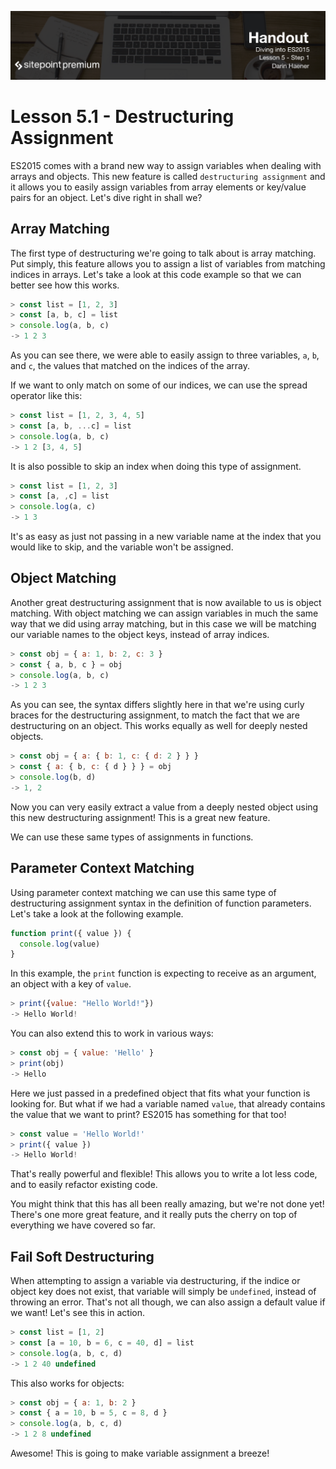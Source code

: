 ![](headings/5.1.png)

# Lesson 5.1 - Destructuring Assignment

ES2015 comes with a brand new way to assign variables when dealing with arrays and objects. This new feature is called `destructuring assignment` and it allows you to easily assign variables from array elements or key/value pairs for an object. Let's dive right in shall we?

## Array Matching

The first type of destructuring we're going to talk about is array matching. Put simply, this feature allows you to assign a list of variables from matching indices in arrays. Let's take a look at this code example so that we can better see how this works.

```js
> const list = [1, 2, 3]
> const [a, b, c] = list
> console.log(a, b, c)
-> 1 2 3
```

As you can see there, we were able to easily assign to three variables, `a`, `b`, and `c`, the values that matched on the indices of the array.

If we want to only match on some of our indices, we can use the spread operator like this:

```js
> const list = [1, 2, 3, 4, 5]
> const [a, b, ...c] = list
> console.log(a, b, c)
-> 1 2 [3, 4, 5]
```

It is also possible to skip an index when doing this type of assignment.

```js
> const list = [1, 2, 3]
> const [a, ,c] = list
> console.log(a, c)
-> 1 3
```

It's as easy as just not passing in a new variable name at the index that you would like to skip, and the variable won't be assigned.

## Object Matching

Another great destructuring assignment that is now available to us is object matching. With object matching we can assign variables in much the same way that we did using array matching, but in this case we will be matching our variable names to the object keys, instead of array indices.

```js
> const obj = { a: 1, b: 2, c: 3 }
> const { a, b, c } = obj
> console.log(a, b, c)
-> 1 2 3
```

As you can see, the syntax differs slightly here in that we're using curly braces for the destructuring assignment, to match the fact that we are destructuring on an object. This works equally as well for deeply nested objects.

```js
> const obj = { a: { b: 1, c: { d: 2 } } }
> const { a: { b, c: { d } } } = obj
> console.log(b, d)
-> 1, 2
```

Now you can very easily extract a value from a deeply nested object using this new destructuring assignment! This is a great new feature.

We can use these same types of assignments in functions.

## Parameter Context Matching

Using parameter context matching we can use this same type of destructuring assignment syntax in the definition of function parameters. Let's take a look at the following example.

```js
function print({ value }) {
  console.log(value)
}
```

In this example, the `print` function is expecting to receive as an argument, an object with a key of `value`.

```js
> print({value: "Hello World!"})
-> Hello World!
```


You can also extend this to work in various ways:

```js
> const obj = { value: 'Hello' }
> print(obj)
-> Hello
```

Here we just passed in a predefined object that fits what your function is looking for. But what if we had a variable named `value`, that already contains the value that we want to print? ES2015 has something for that too!

```js
> const value = 'Hello World!'
> print({ value })
-> Hello World!
```

That's really powerful and flexible! This allows you to write a lot less code, and to easily refactor existing code.

You might think that this has all been really amazing, but we're not done yet! There's one more great feature, and it really puts the cherry on top of everything we have covered so far.

## Fail Soft Destructuring

When attempting to assign a variable via destructuring, if the indice or object key does not exist, that variable will simply be `undefined`, instead of throwing an error. That's not all though, we can also assign a default value if we want! Let's see this in action.

```js
> const list = [1, 2]
> const [a = 10, b = 6, c = 40, d] = list
> console.log(a, b, c, d)
-> 1 2 40 undefined
```

This also works for objects:

```js
> const obj = { a: 1, b: 2 }
> const { a = 10, b = 5, c = 8, d }
> console.log(a, b, c, d)
-> 1 2 8 undefined
```

Awesome! This is going to make variable assignment a breeze!